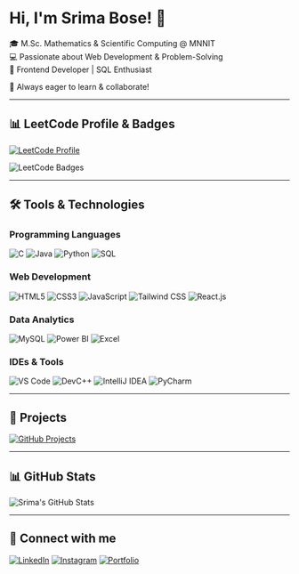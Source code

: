 # Hi, I'm Srima Bose! 👋

🎓 M.Sc. Mathematics & Scientific Computing @ MNNIT  
💻 Passionate about Web Development & Problem-Solving  
🚀 Frontend Developer | SQL Enthusiast

📌 Always eager to learn & collaborate!

---

## 📊 LeetCode Profile & Badges
[![LeetCode Profile](https://img.shields.io/badge/LeetCode-FFA116?style=for-the-badge&logo=leetcode&logoColor=black)](https://leetcode.com/u/srima_2001/)

![LeetCode Badges](https://leetcard.jacoblin.cool/srima_2001?ext=heatmap&theme=dark)

---

## 🛠️ Tools & Technologies

### **Programming Languages**
![C](https://img.shields.io/badge/C-00599C?style=for-the-badge&logo=c&logoColor=white)
![Java](https://img.shields.io/badge/Java-007396?style=for-the-badge&logo=java&logoColor=white)
![Python](https://img.shields.io/badge/Python-3776AB?style=for-the-badge&logo=python&logoColor=white)
![SQL](https://img.shields.io/badge/SQL-4479A1?style=for-the-badge&logo=sqlite&logoColor=white)

### **Web Development**
![HTML5](https://img.shields.io/badge/HTML5-E34F26?style=for-the-badge&logo=html5&logoColor=white)
![CSS3](https://img.shields.io/badge/CSS3-1572B6?style=for-the-badge&logo=css3&logoColor=white)
![JavaScript](https://img.shields.io/badge/JavaScript-F7DF1E?style=for-the-badge&logo=javascript&logoColor=black)
![Tailwind CSS](https://img.shields.io/badge/Tailwind_CSS-38B2AC?style=for-the-badge&logo=tailwind-css&logoColor=white)
![React.js](https://img.shields.io/badge/React-20232A?style=for-the-badge&logo=react&logoColor=61DAFB)

### **Data Analytics**
![MySQL](https://img.shields.io/badge/MySQL-4479A1?style=for-the-badge&logo=mysql&logoColor=white)
![Power BI](https://img.shields.io/badge/PowerBI-F2C811?style=for-the-badge&logo=powerbi&logoColor=black)
![Excel](https://img.shields.io/badge/Microsoft_Excel-217346?style=for-the-badge&logo=microsoft-excel&logoColor=white)

### **IDEs & Tools**
![VS Code](https://img.shields.io/badge/VS_Code-007ACC?style=for-the-badge&logo=visual-studio-code&logoColor=white)
![DevC++](https://img.shields.io/badge/DevC++-blue?style=for-the-badge&logo=cplusplus&logoColor=white)
![IntelliJ IDEA](https://img.shields.io/badge/IntelliJ_IDEA-000000?style=for-the-badge&logo=intellij-idea&logoColor=white)
![PyCharm](https://img.shields.io/badge/PyCharm-3776AB?style=for-the-badge&logo=pycharm&logoColor=white)

---

## 🚀 Projects
[![GitHub Projects](https://img.shields.io/badge/My_Projects-%23121011.svg?style=for-the-badge&logo=github&logoColor=white)](https://github.com/srimabose?tab=repositories)

---

## 📊 GitHub Stats
![Srima's GitHub Stats](https://github-readme-stats.vercel.app/api?username=srimabose&show_icons=true&theme=radical)

---

## 🌱 Connect with me
[![LinkedIn](https://img.shields.io/badge/LinkedIn-blue?style=for-the-badge&logo=linkedin)](https://www.linkedin.com/in/srima-bose/)
[![Instagram](https://img.shields.io/badge/Instagram-%23E4405F.svg?style=for-the-badge&logo=instagram&logoColor=white)](https://www.instagram.com/srimabose?igsh=Z2d3OGFkY2Z4OWg0)
[![Portfolio](https://img.shields.io/badge/My_Portfolio-24292e?style=for-the-badge&logo=githubpages&logoColor=white)](https://fabulous-jelly-8d1a32.netlify.app/)
